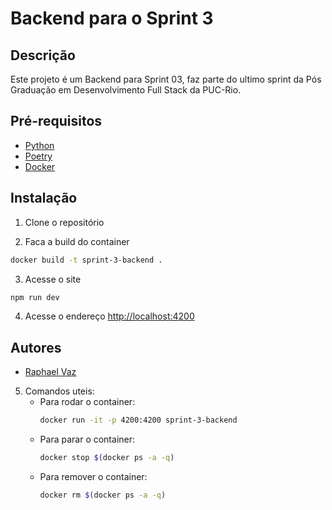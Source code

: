 # Backend para o Sprint 3
## Descrição
Este projeto é um Backend para Sprint 03, faz parte do ultimo sprint da Pós Graduação em Desenvolvimento Full Stack da PUC-Rio.


## Pré-requisitos
- [Python](https://www.python.org/downloads/)
- [Poetry](https://python-poetry.org/docs/#installation)
- [Docker](https://www.docker.com/)



## Instalação
1. Clone o repositório

2. Faca a build do container
```bash
docker build -t sprint-3-backend .
```

3. Acesse o site
```bash
npm run dev
```
4. Acesse o endereço [http://localhost:4200](http://localhost:4200)


## Autores
- [Raphael Vaz](http://github.com/wrath-codes)

5. Comandos uteis:
   - Para rodar o container:
      ```bash
      docker run -it -p 4200:4200 sprint-3-backend
      ```
   - Para parar o container:
      ```bash
      docker stop $(docker ps -a -q)
      ```
   - Para remover o container:
      ```bash
      docker rm $(docker ps -a -q)
      ```
